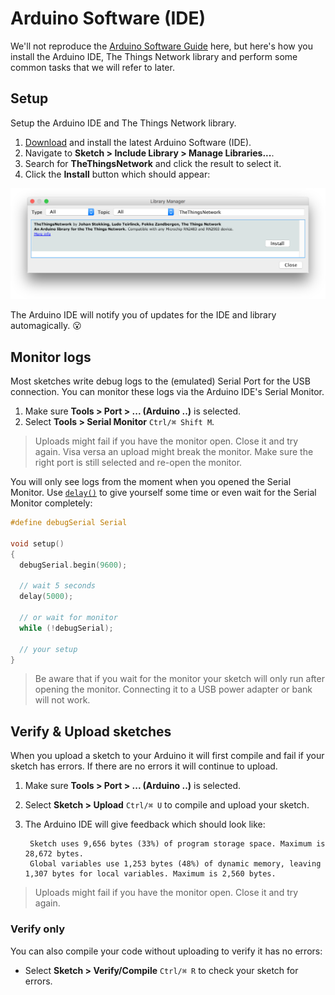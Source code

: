 # Arduino Software (IDE)

We'll not reproduce the [Arduino Software Guide](https://www.arduino.cc/en/Guide/Environment#toc1) here, but here's how you install the Arduino IDE, The Things Network library and perform some common tasks that we will refer to later.

## Setup

Setup the Arduino IDE and The Things Network library.

1. [Download](https://www.arduino.cc/en/Main/Software) and install the latest Arduino Software (IDE).
2. Navigate to **Sketch > Include Library > Manage Libraries...**.
3. Search for **TheThingsNetwork** and click the result to select it.
4. Click the **Install** button which should appear:

  ![](arduino_library.png)

The Arduino IDE will notify you of updates for the IDE and library automagically. :open_mouth:

## Monitor logs

Most sketches write debug logs to the (emulated) Serial Port for the USB connection. You can monitor these logs via the Arduino IDE's Serial Monitor.

1. Make sure **Tools > Port > ... (Arduino ..)** is selected.
2. Select **Tools > Serial Monitor** `Ctrl/⌘ Shift M`.

> Uploads might fail if you have the monitor open. Close it and try again. Visa versa an upload might break the monitor. Make sure the right port is still selected and re-open the monitor. 

You will only see logs from the moment when you opened the Serial Monitor. Use [`delay()`](https://www.arduino.cc/en/Reference/Delay) to give yourself some time or even wait for the Serial Monitor completely:

```c
#define debugSerial Serial

void setup()
{
  debugSerial.begin(9600);
  
  // wait 5 seconds
  delay(5000);
  
  // or wait for monitor
  while (!debugSerial);

  // your setup
}
```

> Be aware that if you wait for the monitor your sketch will only run after opening the monitor. Connecting it to a USB power adapter or bank will not work.

## Verify & Upload sketches

When you upload a sketch to your Arduino it will first compile and fail if your sketch has errors. If there are no errors it will continue to upload.

1. Make sure **Tools > Port > ... (Arduino ..)** is selected.
2. Select **Sketch > Upload** `Ctrl/⌘ U` to compile and upload your sketch.
3. The Arduino IDE will give feedback which should look like:

        Sketch uses 9,656 bytes (33%) of program storage space. Maximum is 28,672 bytes.
        Global variables use 1,253 bytes (48%) of dynamic memory, leaving 1,307 bytes for local variables. Maximum is 2,560 bytes.
        
> Uploads might fail if you have the monitor open. Close it and try again.

### Verify only  
    
You can also compile your code without uploading to verify it has no errors:

- Select **Sketch > Verify/Compile** `Ctrl/⌘ R` to check your sketch for errors.